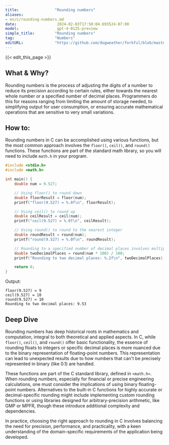 ```yaml
---
title:                "Rounding numbers"
aliases:
- en/c/rounding-numbers.md
date:                  2024-02-03T17:50:04.693524-07:00
model:                 gpt-4-0125-preview
simple_title:         "Rounding numbers"
tag:                  "Numbers"
editURL:              "https://github.com/dogweather/forkful/blob/master/content/en/c/rounding-numbers.md"
---
```


{{< edit_this_page >}}

## What & Why?

Rounding numbers is the process of adjusting the digits of a number to reduce its precision according to certain rules, either towards the nearest whole number or a specified number of decimal places. Programmers do this for reasons ranging from limiting the amount of storage needed, to simplifying output for user consumption, or ensuring accurate mathematical operations that are sensitive to very small variations.

## How to:

Rounding numbers in C can be accomplished using various functions, but the most common approach involves the `floor()`, `ceil()`, and `round()` functions. These functions are part of the standard math library, so you will need to include `math.h` in your program.

```c
#include <stdio.h>
#include <math.h>

int main() {
    double num = 9.527;

    // Using floor() to round down
    double floorResult = floor(num);
    printf("floor(9.527) = %.0f\n", floorResult);

    // Using ceil() to round up
    double ceilResult = ceil(num);
    printf("ceil(9.527) = %.0f\n", ceilResult);

    // Using round() to round to the nearest integer
    double roundResult = round(num);
    printf("round(9.527) = %.0f\n", roundResult);

    // Rounding to a specified number of decimal places involves multiplication and division
    double twoDecimalPlaces = round(num * 100) / 100;
    printf("Rounding to two decimal places: %.2f\n", twoDecimalPlaces);

    return 0;
}
```

Output:
```
floor(9.527) = 9
ceil(9.527) = 10
round(9.527) = 10
Rounding to two decimal places: 9.53
```

## Deep Dive

Rounding numbers has deep historical roots in mathematics and computation, integral to both theoretical and applied aspects. In C, while `floor()`, `ceil()`, and `round()` offer basic functionality, the essence of rounding floats to integers or specific decimal places is more nuanced due to the binary representation of floating-point numbers. This representation can lead to unexpected results due to how numbers that can't be precisely represented in binary (like 0.1) are handled.

These functions are part of the C standard library, defined in `<math.h>`. When rounding numbers, especially for financial or precise engineering calculations, one must consider the implications of using binary floating-point numbers. Alternatives to the built-in C functions for highly accurate or decimal-specific rounding might include implementing custom rounding functions or using libraries designed for arbitrary-precision arithmetic, like GMP or MPFR, though these introduce additional complexity and dependencies.

In practice, choosing the right approach to rounding in C involves balancing the need for precision, performance, and practicality, with a keen understanding of the domain-specific requirements of the application being developed.
